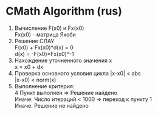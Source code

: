 # CMath Algorithm (rus)<br/>
1. Вычисление F(x0) и Fx(x0) <br/>
           Fx(x0) - матрица Якоби
2. Решение СЛАУ<br/>
           F(x0) + Fx(x0)*d(x) = 0 <br/>
           d(x) = -F(x0)*Fx(x0)^-1
3. Нахождение уточненного значения x<br/>
           x = x0 + dx
4. Проверка основного условия цикла |x-x0| < abs <br/>
           |x-x0| < norm(x)
5. Выполнение критерия: <br/>
           4 Пункт выполнен => Решение найдено<br/>
           Иначе: Число итераций < 1000 => переход к пункту 1<br/>
           Иначе: Решение не найдено<br/>
